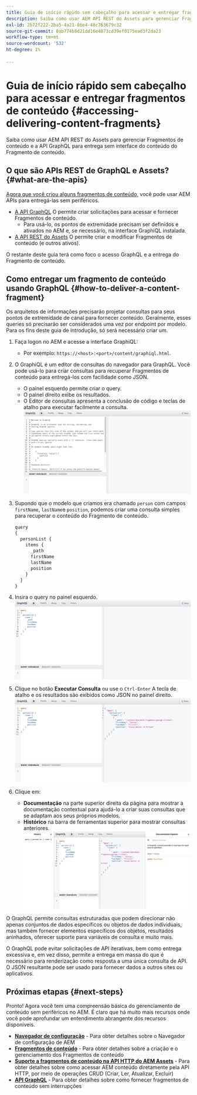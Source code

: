 ```yaml
---
title: Guia de início rápido sem cabeçalho para acessar e entregar fragmentos de conteúdo
description: Saiba como usar AEM API REST do Assets para gerenciar Fragmentos de conteúdo e a API GraphQL para entrega sem interface do conteúdo do Fragmento de conteúdo.
exl-id: 2b72f222-2ba5-4a21-86e4-40c763679c32
source-git-commit: 8ab774b8d21dd16e4873cd39ef0175ead3f2da23
workflow-type: tm+mt
source-wordcount: '532'
ht-degree: 1%

---
```


# Guia de início rápido sem cabeçalho para acessar e entregar fragmentos de conteúdo {#accessing-delivering-content-fragments}

Saiba como usar AEM API REST do Assets para gerenciar Fragmentos de conteúdo e a API GraphQL para entrega sem interface do conteúdo do Fragmento de conteúdo.

## O que são APIs REST de GraphQL e Assets? {#what-are-the-apis}

[Agora que você criou alguns fragmentos de conteúdo,](create-content-fragment.md) você pode usar AEM APIs para entregá-las sem periféricos.

* [A API GraphQL](/help/assets/content-fragments/graphql-api-content-fragments.md) O permite criar solicitações para acessar e fornecer Fragmentos de conteúdo.
   * Para usá-lo, os pontos de extremidade precisam ser definidos e ativados no AEM e, se necessário, na interface GraphiQL instalada.
* [A API REST do Assets](/help/assets/assets-api-content-fragments.md) O permite criar e modificar Fragmentos de conteúdo (e outros ativos).

O restante deste guia terá como foco o acesso GraphQL e a entrega do Fragmento de conteúdo.

## Como entregar um fragmento de conteúdo usando GraphQL {#how-to-deliver-a-content-fragment}

Os arquitetos de informações precisarão projetar consultas para seus pontos de extremidade de canal para fornecer conteúdo. Geralmente, esses queries só precisarão ser considerados uma vez por endpoint por modelo. Para os fins deste guia de introdução, só será necessário criar um.

1. Faça logon no AEM e acesse a interface GraphiQL:
   * Por exemplo: `https://<host>:<port>/content/graphiql.html`.

1. O GraphiQL é um editor de consultas do navegador para GraphQL. Você pode usá-lo para criar consultas para recuperar Fragmentos de conteúdo para entregá-los com facilidade como JSON.
   * O painel esquerdo permite criar o query.
   * O painel direito exibe os resultados.
   * O Editor de consultas apresenta a conclusão de código e teclas de atalho para executar facilmente a consulta.
      ![Editor GraphiQL](../assets/graphiql.png)

1. Supondo que o modelo que criamos era chamado `person` com campos `firstName`, `lastName`e `position`, podemos criar uma consulta simples para recuperar o conteúdo do Fragmento de conteúdo.

   ```text
   query 
   {
     personList {
       items {
         _path
         firstName
         lastName
         position
       }
     }
   }
   ```

1. Insira o query no painel esquerdo.
   ![Consulta GraphiQL](../assets/graphiql-query.png)

1. Clique no botão **Executar Consulta** ou use o `Ctrl-Enter` A tecla de atalho e os resultados são exibidos como JSON no painel direito.
   ![Resultados GraphiQL](../assets/graphiql-results.png)

1. Clique em:
   * **Documentação** na parte superior direita da página para mostrar a documentação contextual para ajudá-lo a criar suas consultas que se adaptam aos seus próprios modelos.
   * **Histórico** na barra de ferramentas superior para mostrar consultas anteriores.
      ![Documentação GraphiQL](../assets/graphiql-documentation.png)

O GraphQL permite consultas estruturadas que podem direcionar não apenas conjuntos de dados específicos ou objetos de dados individuais, mas também fornecer elementos específicos dos objetos, resultados aninhados, oferecer suporte para variáveis de consulta e muito mais.

O GraphQL pode evitar solicitações de API iterativas, bem como entrega excessiva e, em vez disso, permite a entrega em massa do que é necessário para renderização como resposta a uma única consulta de API. O JSON resultante pode ser usado para fornecer dados a outros sites ou aplicativos.

## Próximas etapas {#next-steps}

Pronto! Agora você tem uma compreensão básica do gerenciamento de conteúdo sem periféricos no AEM. É claro que há muito mais recursos onde você pode aprofundar um entendimento abrangente dos recursos disponíveis.

* **[Navegador de configuração](create-configuration.md)** - Para obter detalhes sobre o Navegador de configuração de AEM
* **[Fragmentos de conteúdo](/help/assets/content-fragments/content-fragments.md)** - Para obter detalhes sobre a criação e o gerenciamento dos Fragmentos de conteúdo
* **[Suporte a fragmentos de conteúdo na API HTTP do AEM Assets](/help/assets/assets-api-content-fragments.md)** - Para obter detalhes sobre como acessar AEM conteúdo diretamente pela API HTTP, por meio de operações CRUD (Criar, Ler, Atualizar, Excluir)
* **[API GraphQL](/help/assets/content-fragments/graphql-api-content-fragments.md)** - Para obter detalhes sobre como fornecer fragmentos de conteúdo sem interrupções
